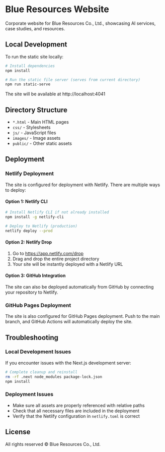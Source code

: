 # Blue Resources Website

Corporate website for Blue Resources Co., Ltd., showcasing AI services, case studies, and resources.

## Local Development

To run the static site locally:

```bash
# Install dependencies
npm install

# Run the static file server (serves from current directory)
npm run static-serve
```

The site will be available at http://localhost:4041

## Directory Structure

- `*.html` - Main HTML pages
- `css/` - Stylesheets
- `js/` - JavaScript files
- `images/` - Image assets
- `public/` - Other static assets

## Deployment

### Netlify Deployment

The site is configured for deployment with Netlify. There are multiple ways to deploy:

#### Option 1: Netlify CLI

```bash
# Install Netlify CLI if not already installed
npm install -g netlify-cli

# Deploy to Netlify (production)
netlify deploy --prod
```

#### Option 2: Netlify Drop

1. Go to https://app.netlify.com/drop
2. Drag and drop the entire project directory
3. Your site will be instantly deployed with a Netlify URL

#### Option 3: GitHub Integration

The site can also be deployed automatically from GitHub by connecting your repository to Netlify.

### GitHub Pages Deployment

The site is also configured for GitHub Pages deployment. Push to the main branch, and GitHub Actions will automatically deploy the site.

## Troubleshooting

### Local Development Issues

If you encounter issues with the Next.js development server:

```bash
# Complete cleanup and reinstall
rm -rf .next node_modules package-lock.json
npm install
```

### Deployment Issues

- Make sure all assets are properly referenced with relative paths
- Check that all necessary files are included in the deployment
- Verify that the Netlify configuration in `netlify.toml` is correct

## License

All rights reserved © Blue Resources Co., Ltd. 